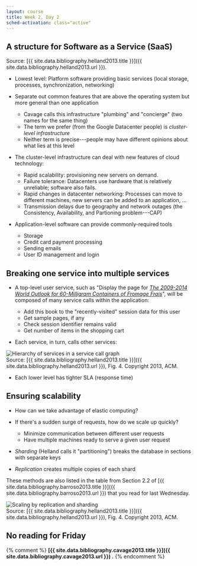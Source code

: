 ```yaml
---
layout: course
title: Week 2, Day 2
sched-activation: class="active"
---
```


## A structure for Software as a Service (SaaS) 

Source: [{{ site.data.bibliography.helland2013.title }}]({{ site.data.bibliography.helland2013.url }}).

* Lowest level: Platform software providing basic services (local storage, processes, synchronization, networking)
* Separate out common features that are above the operating system but more general than one application

  * Cavage calls this infrastructure "plumbing" and "concierge" (two names for the same thing)
  * The term we prefer (from the Google Datacenter people) is _cluster-level infrastructure_
  * Neither term is precise---people may have different opinions about what lies at this level

* The cluster-level infrastructure can deal with new features of cloud technology:

  * Rapid scalability: provisioning new servers on demand.
  * Failure tolerance: Datacenters use hardware that is relatively unreliable; software also fails.
  * Rapid changes in datacenter networking: Processes can move to different machines, new servers can be added to an application, &hellip;
  * Transmission delays due to geography and network outages (the Consistency, Availability, and Partioning problem---CAP)

* Application-level software can provide commonly-required tools

  * Storage
  * Credit card payment processing
  * Sending emails
  * User ID management and login

## Breaking one service into multiple services

* A top-level user service, such as "Display the page for [_The 2009-2014 World Outlook for 60-Milligram Containers of Fromage Frais_](http://www.amazon.com/gp/product/0497929503/)", will be composed of many service calls within the application:

  * Add this book to the "recently-visited" session data for this user
  * Get sample pages, if any
  * Check session identifier remains valid
  * Get number of items in the shopping cart

* Each service, in turn, calls other services:

<!--<img src="HellandFig4.png"><br/>-->
<img src="http://deliveryimages.acm.org/10.1145/2400000/2398374/figs/f4.jpg" alt="Hierarchy of services in a service call graph"><br/>
Source: [{{ site.data.bibliography.helland2013.title }}]({{ site.data.bibliography.helland2013.url }}), Fig.&nbsp;4. Copyright&nbsp;2013, ACM.

* Each lower level has tighter SLA (response time) 

## Ensuring scalability

* How can we take advantage of elastic computing?
* If there's a sudden surge of requests, how do we scale up quickly?

  * Minimize communication between different user requests
  * Have multiple machines ready to serve a given user request

* _Sharding_ (Helland calls it "partitioning") breaks the database in sections with separate keys
* _Replication_ creates multiple copies of each shard

These methods are also listed in the table from Section&nbsp;2.2 of
[{{ site.data.bibliography.barroso2013.title }}]({{ site.data.bibliography.barroso2013.url }})
that you read for last Wednesday.

<!--<img src="HellandFig5.png"><br/>-->
<img src="http://deliveryimages.acm.org/10.1145/2400000/2398374/figs/f5.jpg" alt="Scaling by replication and sharding"><br/>
Source: [{{ site.data.bibliography.helland2013.title }}]({{ site.data.bibliography.helland2013.url }}), Fig.&nbsp;4. Copyright&nbsp;2013, ACM.

## No reading for Friday

{% comment %}
**[{{ site.data.bibliography.cavage2013.title }}]({{ site.data.bibliography.cavage2013.url }}) .**
{% endcomment %}